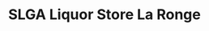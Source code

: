 ---
title: "SLGA Liquor Store La Ronge"
url: /la-ronge/slga-liquor-store-la-ronge/
shop: Spirituosen
---